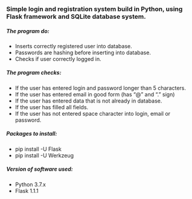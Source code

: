 ### Simple login and registration system build in Python, using Flask framework and SQLite database system. 

##### The program do:
- Inserts correctly registered user into database.
- Passwords are hashing before inserting into database.
- Checks if user correctly logged in. 

##### The program checks: 
- If the user has entered login and password longer than 5 characters.
- If the user has entered email in good form (has “@” and “.” sign)
- If the user has entered data that is not already in database.
- If the user has filled all fields.
- If the user has not entered space character into login, email or password.

##### Packages to install:
- pip install -U Flask
- pip install -U Werkzeug

##### Version of software used:
- Python 3.7.x
- Flask 1.1.1
